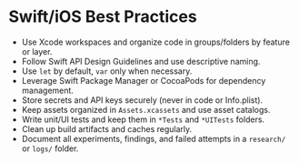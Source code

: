 # Swift/iOS Best Practices

- Use Xcode workspaces and organize code in groups/folders by feature or layer.
- Follow Swift API Design Guidelines and use descriptive naming.
- Use `let` by default, `var` only when necessary.
- Leverage Swift Package Manager or CocoaPods for dependency management.
- Store secrets and API keys securely (never in code or Info.plist).
- Keep assets organized in `Assets.xcassets` and use asset catalogs.
- Write unit/UI tests and keep them in `*Tests` and `*UITests` folders.
- Clean up build artifacts and caches regularly.
- Document all experiments, findings, and failed attempts in a `research/` or `logs/` folder.
